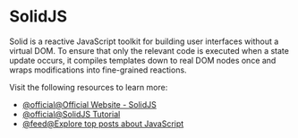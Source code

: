 # SolidJS

Solid is a reactive JavaScript toolkit for building user interfaces without a virtual DOM. To ensure that only the relevant code is executed when a state update occurs, it compiles templates down to real DOM nodes once and wraps modifications into fine-grained reactions.

Visit the following resources to learn more:

- [@official@Official Website - SolidJS](https://www.solidjs.com/)
- [@official@SolidJS Tutorial](https://www.solidjs.com/tutorial/introduction_basics)
- [@feed@Explore top posts about JavaScript](https://app.daily.dev/tags/javascript?ref=roadmapsh)
